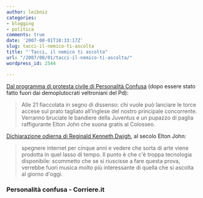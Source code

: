 ```yaml
---
author: leibniz
categories:
- blogging
- politica
comments: true
date: '2007-08-01T18:33:17Z'
slug: tacci-il-nemico-ti-ascolta
title: "'Tacci, il nemico ti ascolta"
url: "/2007/08/01/tacci-il-nemico-ti-ascolta/"
wordpress_id: 2544

---
```

[Dal programma di protesta civile di Personalità Confusa](http://personalitaconfusa.splinder.com/1185895194#13289489) (dopo essere stato fatto fuori dai demoplutocrati veltroniani del Pd):


> Alle 21 fiaccolata in segno di dissenso: chi vuole può lanciare le torce accese sul prato tagliato all’inglese del nostro principale concorrente. Verranno bruciate le bandiere della Juventus e un pupazzo di paglia raffigurante Elton John che suona gratis al Colosseo.


[Dichiarazione odierna di Reginald Kenneth Dwigh](http://www.corriere.it/Primo_Piano/Spettacoli/2007/08_Agosto/01/elton_john_internet.shtml), al secolo Elton John:


> spegnere internet per cinque anni e vedere che sorta di arte viene prodotta in quel lasso di tempo. Il punto è che c'è troppa tecnologia disponibile: scommetto che se si riuscisse a fare questa prova, verrebbe fuori musica molto più interessante di quella che si ascolta al giorno d'oggi.




### Personalità confusa - Corriere.it
